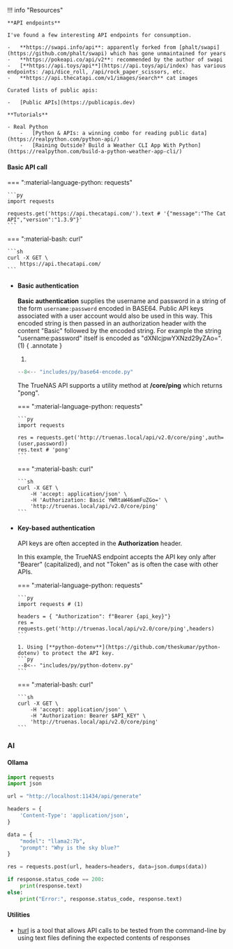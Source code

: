 !!! info "Resources"

    **API endpoints**

    I've found a few interesting API endpoints for consumption.

    -   **https://swapi.info/api**: apparently forked from [phalt/swapi](https://github.com/phalt/swapi) which has gone unmaintained for years
    -   **https://pokeapi.co/api/v2**: recommended by the author of swapi
    -   [**https://api.toys/api**](https://api.toys/api/index) has various endpoints: /api/dice_roll, /api/rock_paper_scissors, etc.
    -   **https://api.thecatapi.com/v1/images/search** cat images

    Curated lists of public apis:
    
    -   [Public APIs](https://publicapis.dev)

    **Tutorials**

    - Real Python
        -   [Python & APIs: a winning combo for reading public data](https://realpython.com/python-api/)
        -   [Raining Outside? Build a Weather CLI App With Python](https://realpython.com/build-a-python-weather-app-cli/)


#### Basic API call

=== ":material-language-python: requests"

    ```py
    import requests

    requests.get('https://api.thecatapi.com/').text # '{"message":"The Cat API","version":"1.3.9"}'
    ```

=== ":material-bash: curl"

    ```sh
    curl -X GET \
        https://api.thecatapi.com/
    ```


<div class="grid cards" markdown>

-   #### Basic authentication

    **Basic authentication** supplies the username and password in a string of the form `username:password` encoded in BASE64.
    Public API keys associated with a user account would also be used in this way.
    This encoded string is then passed in an authorization header with the content "Basic" followed by the encoded string.
    For example the string "username:password" itself is encoded as "dXNlcjpwYXNzd29yZAo=". (1)
    { .annotate }

    1. 
    ```py
    --8<-- "includes/py/base64-encode.py"
    ```

    The TrueNAS API supports a utility method at **/core/ping** which returns "pong".

    === ":material-language-python: requests"

        ```py
        import requests

        res = requests.get('http://truenas.local/api/v2.0/core/ping',auth=(user,password))
        res.text # 'pong'
        ```

    === ":material-bash: curl"

        ```sh
        curl -X GET \
            -H 'accept: application/json' \
            -H 'Authorization: Basic YWRtaW46amFuZGo=' \
            'http://truenas.local/api/v2.0/core/ping'
        ```

-   #### Key-based authentication

    API keys are often accepted in the **Authorization** header.

    In this example, the TrueNAS endpoint accepts the API key only after "Bearer" (capitalized), and not "Token" as is often the case with other APIs.

    === ":material-language-python: requests"

        ```py
        import requests # (1)

        headers = { "Authorization": f"Bearer {api_key}"}
        res = requests.get('http://truenas.local/api/v2.0/core/ping',headers)
        ```

        1. Using [**python-dotenv**](https://github.com/theskumar/python-dotenv) to protect the API key.
        ```py
        --8<-- "includes/py/python-dotenv.py"
        ```

    === ":material-bash: curl"

        ```sh
        curl -X GET \
            -H 'accept: application/json' \
            -H "Authorization: Bearer $API_KEY" \
            'http://truenas.local/api/v2.0/core/ping' 
        ```

</div>

### AI

#### Ollama

```py
import requests
import json

url = "http://localhost:11434/api/generate"

headers = {
    'Content-Type': 'application/json',
}

data = {
    "model": "llama2:7b",
    "prompt": "Why is the sky blue?"
}

res = requests.post(url, headers=headers, data=json.dumps(data))

if response.status_code == 200:
    print(response.text)
else:
    print("Error:", response.status_code, response.text)

```

#### Utilities

-   [hurl](https://github.com/Orange-OpenSource/hurl) is a tool that allows API calls to be tested from the command-line by using text files defining the expected contents of responses
